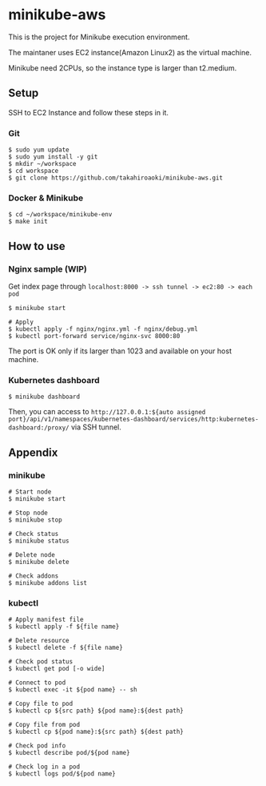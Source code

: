 # minikube-aws

This is the project for Minikube execution environment.

The maintaner uses EC2 instance(Amazon Linux2) as the virtual machine.

Minikube need 2CPUs, so the instance type is larger than t2.medium.

## Setup
SSH to EC2 Instance and follow these steps in it.

### Git
```
$ sudo yum update
$ sudo yum install -y git
$ mkdir ~/workspace
$ cd workspace
$ git clone https://github.com/takahiroaoki/minikube-aws.git
```

### Docker & Minikube
```
$ cd ~/workspace/minikube-env
$ make init
```

## How to use
### Nginx sample (WIP)
Get index page through `localhost:8000 -> ssh tunnel -> ec2:80 -> each pod`

```
$ minikube start

# Apply
$ kubectl apply -f nginx/nginx.yml -f nginx/debug.yml
$ kubectl port-forward service/nginx-svc 8000:80
```
The port is OK only if its larger than 1023 and available on your host machine.


### Kubernetes dashboard
```
$ minikube dashboard
```
Then, you can access to `http://127.0.0.1:${auto assigned port}/api/v1/namespaces/kubernetes-dashboard/services/http:kubernetes-dashboard:/proxy/` via SSH tunnel.

## Appendix
### minikube
```
# Start node
$ minikube start

# Stop node
$ minikube stop

# Check status
$ minikube status

# Delete node
$ minikube delete

# Check addons
$ minikube addons list
```

### kubectl
```
# Apply manifest file
$ kubectl apply -f ${file name}

# Delete resource
$ kubectl delete -f ${file name}

# Check pod status
$ kubectl get pod [-o wide]

# Connect to pod
$ kubectl exec -it ${pod name} -- sh

# Copy file to pod
$ kubectl cp ${src path} ${pod name}:${dest path}

# Copy file from pod
$ kubectl cp ${pod name}:${src path} ${dest path}

# Check pod info
$ kubectl describe pod/${pod name}

# Check log in a pod
$ kubectl logs pod/${pod name}
```
